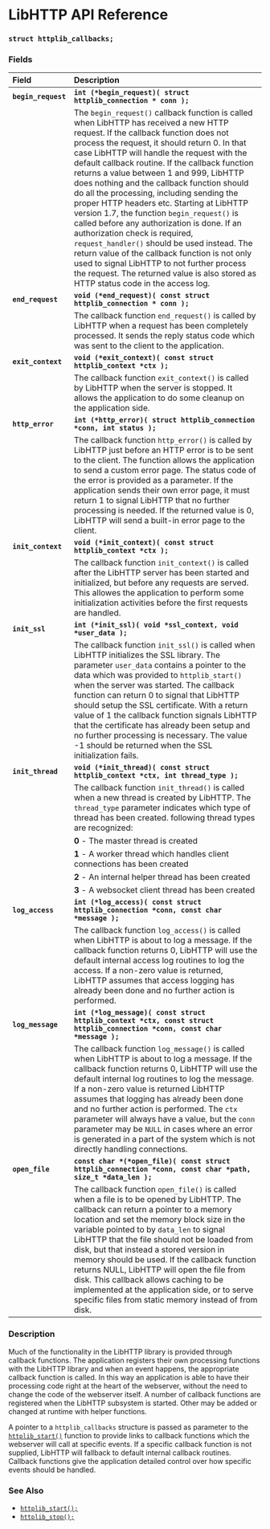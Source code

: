 # LibHTTP API Reference

### `struct httplib_callbacks;`

### Fields

| Field | Description |
| :--- | :--- |
|**`begin_request`**|**`int (*begin_request)( struct httplib_connection * conn );`**|
| |The `begin_request()` callback function is called when LibHTTP has received a new HTTP request. If the callback function does not process the request, it should return 0. In that case LibHTTP will handle the request with the default callback routine. If the callback function returns a value between 1 and 999, LibHTTP does nothing and the callback function should do all the processing, including sending the proper HTTP headers etc. Starting at LibHTTP version 1.7, the function `begin_request()` is called before any authorization is done. If an authorization check is required, `request_handler()` should be used instead. The return value of the callback function is not only used to signal LibHTTP to not further process the request. The returned value is also stored as HTTP status code in the access log. |
|**`end_request`**|**`void (*end_request)( const struct httplib_connection * conn );`**|
| |The callback function `end_request()` is called by LibHTTP when a request has been completely processed. It sends the reply status code which was sent to the client to the application.|
|**`exit_context`**|**`void (*exit_context)( const struct httplib_context *ctx );`**|
| |The callback function `exit_context()` is called by LibHTTP when the server is stopped. It allows the application to do some cleanup on the application side.|
|**`http_error`**|**`int (*http_error)( struct httplib_connection *conn, int status );`**|
| |The callback function `http_error()` is called by LibHTTP just before an HTTP error is to be sent to the client. The function allows the application to send a custom error page. The status code of the error is provided as a parameter. If the application sends their own error page, it must return 1 to signal LibHTTP that no further processing is needed. If the returned value is 0, LibHTTP will send a built-in error page to the client.|
|**`init_context`**|**`void (*init_context)( const struct httplib_context *ctx );`**|
| |The callback function `init_context()` is called after the LibHTTP server has been started and initialized, but before any requests are served. This allowes the application to perform some initialization activities before the first requests are handled.|
|**`init_ssl`**|**`int (*init_ssl)( void *ssl_context, void *user_data );`**|
| |The callback function `init_ssl()` is called when LibHTTP initializes the SSL library. The parameter `user_data` contains a pointer to the data which was provided to `httplib_start()` when the server was started. The callback function can return 0 to signal that LibHTTP should setup the SSL certificate. With a return value of 1 the callback function signals LibHTTP that the certificate has already been setup and no further processing is necessary. The value -1 should be returned when the SSL initialization fails.|
|**`init_thread`**|**`void (*init_thread)( const struct httplib_context *ctx, int thread_type );`**|
| |The callback function `init_thread()` is called when a new thread is created by LibHTTP. The `thread_type` parameter indicates which type of thread has been created. following thread types are recognized:|
| |**0** - The master thread is created |
| |**1** - A worker thread which handles client connections has been created|
| |**2** - An internal helper thread has been created|
| |**3** - A websocket client thread has been created|
|**`log_access`**|**`int (*log_access)( const struct httplib_connection *conn, const char *message );`**|
| |The callback function `log_access()` is called when LibHTTP is about to log a message. If the callback function returns 0, LibHTTP will use the default internal access log routines to log the access. If a non-zero value is returned, LibHTTP assumes that access logging has already been done and no further action is performed.|
|**`log_message`**|**`int (*log_message)( const struct httplib_context *ctx, const struct httplib_connection *conn, const char *message );`**|
| |The callback function `log_message()` is called when LibHTTP is about to log a message. If the callback function returns 0, LibHTTP will use the default internal log routines to log the message. If a non-zero value is returned LibHTTP assumes that logging has already been done and no further action is performed. The `ctx` parameter will always have a value, but the `conn` parameter may be `NULL` in cases where an error is generated in a part of the system which is not directly handling connections.|
|**`open_file`**|**`const char *(*open_file)( const struct httplib_connection *conn, const char *path, size_t *data_len );`**|
| |The callback function `open_file()` is called when a file is to be opened by LibHTTP. The callback can return a pointer to a memory location and set the memory block size in the variable pointed to by `data_len` to signal LibHTTP that the file should not be loaded from disk, but that instead a stored version in memory should be used. If the callback function returns NULL, LibHTTP will open the file from disk. This callback allows caching to be implemented at the application side, or to serve specific files from static memory instead of from disk.|

### Description

Much of the functionality in the LibHTTP library is provided through callback functions. The application registers their own processing functions with the LibHTTP library and when an event happens, the appropriate callback function is called. In this way an application is able to have their processing code right at the heart of the webserver, without the need to change the code of the webserver itself. A number of callback functions are registered when the LibHTTP subsystem is started. Other may be added or changed at runtime with helper functions.

A pointer to a `httplib_callbacks` structure is passed as parameter to the [`httplib_start()`](httplib_start.md) function to provide links to callback functions which the webserver will call at specific events. If a specific callback function is not supplied, LibHTTP will fallback to default internal callback routines. Callback functions give the application detailed control over how specific events should be handled.

### See Also

* [`httplib_start();`](httplib_start.md)
* [`httplib_stop();`](httplib_stop.md)

